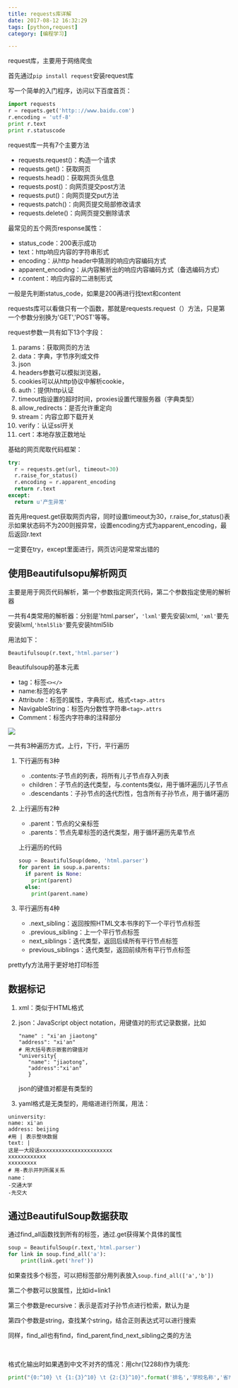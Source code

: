 ```yaml
---
title: requests库详解
date: 2017-08-12 16:32:29
tags: [python,request]
category: [编程学习]

---
```




request库，主要用于网络爬虫

首先通过`pip install request`安装request库

写一个简单的入门程序，访问以下百度首页：

```python
import requests
r = requets.get('http:://www.baidu.com')
r.encoding = 'utf-8'
print r.text
print r.statuscode
```

request库一共有7个主要方法

* requests.request()：构造一个请求
* requests.get()：获取网页
* requests.head()：获取网页头信息
* requests.post()：向网页提交post方法
* requests.put()：向网页提交put方法
* requests.patch()：向网页提交局部修改请求
* requests.delete()：向网页提交删除请求

最常见的五个网页response属性：

* status_code：200表示成功
* text：http响应内容的字符串形式
* encoding：从http header中猜测的响应内容编码方式
* apparent_encoding：从内容解析出的响应内容编码方式（备选编码方式）
* r.content：响应内容的二进制形式

一般是先判断status_code，如果是200再进行找text和content

requests库可以看做只有一个函数，那就是requests.request（）方法，只是第一个参数分别换为'GET','POST'等等。

request参数一共有如下13个字段：

1. params：获取网页的方法
2. data：字典，字节序列或文件
3. json
4. headers参数可以模拟浏览器，
5. cookies可以从http协议中解析cookie，
6. auth：提供http认证
7. timeout指设置的超时时间，proxies设置代理服务器（字典类型）
8. allow_redirects：是否允许重定向
9. stream：内容立即下载开关
10. verify：认证ssl开关
11. cert：本地存放正数地址



基础的网页爬取代码框架：

```python
try:
  r = requests.get(url, timeout=30)
  r.raise_for_status()
  r.encoding = r.apparent_encoding
  return r.text
except:
  return u'产生异常'
```

首先用request.get获取网页内容，同时设置timeout为30，r.raise_for_status()表示如果状态码不为200则报异常，设置encoding方式为apparent_encoding，最后返回r.text

一定要在try，except里面进行，网页访问是常常出错的



## 使用Beautifulsopu解析网页

主要是用于网页代码解析，第一个参数指定网页代码，第二个参数指定使用的解析器

一共有4类常用的解析器：分别是'html.parser'，`'lxml'`要先安装lxml, `'xml'`要先安装lxml,`'html5lib'`要先安装html5lib

用法如下：

```python
Beautifulsoup(r.text,'html.parser')
```



Beautifulsoup的基本元素

* tag：标签`<></>`
* name:标签的名字
* Attribute：标签的属性，字典形式，格式`<tag>.attrs`
* NavigableString：标签内分数性字符串`<tag>.attrs`
* Comment：标签内字符串的注释部分

![](http://ooi9t4tvk.bkt.clouddn.com/17-8-12/96633935.jpg)

一共有3种遍历方式，上行，下行，平行遍历

1. 下行遍历有3种

   * .contents:子节点的列表，将所有儿子节点存入列表
   * children：子节点的迭代类型，与.contents类似，用于循环遍历儿子节点
   * .descendants：子孙节点的迭代烈性，包含所有子孙节点，用于循环遍历

2. 上行遍历有2种

   * .parent：节点的父亲标签
   * .parents：节点先辈标签的迭代类型，用于循环遍历先辈节点

   上行遍历的代码

   ```python
   soup = BeautifulSoup(demo, 'html.parser')
   for parent in soup.a.parents:
     if parent is None:
       print(parent)
     else:
       print(parent.name)
   ```

3. 平行遍历有4种

   * .next_sibling：返回按照HTML文本书序的下一个平行节点标签
   * .previous_sibling：上一个平行节点标签
   * next_siblings：迭代类型，返回后续所有平行节点标签
   * previous_siblings：迭代类型，返回前续所有平行节点标签

prettyfy方法用于更好地打印标签

## 数据标记

1. xml：类似于HTML格式

2. json：JavaScript object notation，用键值对的形式记录数据，比如

   ```
   "name" : "xi'an jiaotong"
   "address": "xi'an"
   # 用大括号表示嵌套的键值对
   "university{
      "name": "jiaotong",
      "address":"xi'an"
      }
   ```

      json的键值对都是有类型的

3.  yaml格式是无类型的，用缩进进行所属，用法：

   ```
   uninversity:
   name: xi'an
   address: beijing
   #用 | 表示整块数据
   text: |
   这是一大段话xxxxxxxxxxxxxxxxxxxxxxx
   xxxxxxxxxxxx
   xxxxxxxxx
   # 用-表示并列所属关系
   name：
   -交通大学
   -先交大
   ```

   ## 通过BeautifulSoup数据获取

   通过find_all函数找到所有的标签，通过.get获得某个具体的属性

   ```python
   soup = BeautifulSoup(r.text,'html.parser')
   for link in soup.find_all('a'):
       print(link.get('href'))
   ```

   如果查找多个标签，可以把标签部分用列表放入`soup.find_all(['a','b'])`

   第二个参数可以放属性，比如id=link1

   第三个参数是recursive：表示是否对子孙节点进行检索，默认为是

   第四个参数是string，查找某个string，结合正则表达式可以进行搜索

   同样，find_all也有find，find_parent,find_next_sibling之类的方法

   ​

   格式化输出时如果遇到中文不对齐的情况：用chr(12288)作为填充:

   ```python
   print("{0:^10} \t {1:{3}^10} \t {2:{3}^10}".format('排名','学校名称','省市',chr(12288)))
   ```

